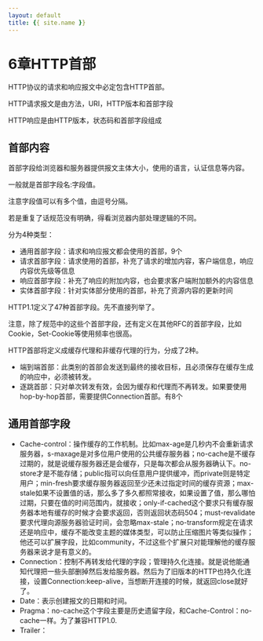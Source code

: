 ```yaml
---
layout: default
title: {{ site.name }}
---
```

# 6章HTTP首部
HTTP协议的请求和响应报文中必定包含HTTP首部。

HTTP请求报文是由方法，URI，HTTP版本和首部字段

HTTP响应是由HTTP版本，状态码和首部字段组成

## 首部内容
首部字段给浏览器和服务器提供报文主体大小，使用的语言，认证信息等内容。

一般就是首部字段名:字段值。

注意字段值可以有多个值，由逗号分隔。

若是重复了话规范没有明确，得看浏览器内部处理逻辑的不同。

分为4种类型：

 - 通用首部字段：请求和响应报文都会使用的首部，9个
 - 请求首部字段：请求使用的首部，补充了请求的增加内容，客户端信息，响应内容优先级等信息
 - 响应首部字段：补充了响应的附加内容，也会要求客户端附加额外的内容信息
 - 实体首部字段：针对实体部分使用的首部，补充了资源内容的更新时间

HTTP1.1定义了47种首部字段。先不直接列举了。

注意，除了规范中的这些个首部字段，还有定义在其他RFC的首部字段，比如Cookie，Set-Cookie等使用频率也很高。

HTTP首部将定义成缓存代理和非缓存代理的行为，分成了2种。

 - 端到端首部：此类别的首部会发送到最终的接收目标，且必须保存在缓存生成的响应中，必须被转发。
 - 逐跳首部：只对单次转发有效，会因为缓存和代理而不再转发。如果要使用hop-by-hop首部，需要提供Connection首部。有8个

## 通用首部字段

 - Cache-control：操作缓存的工作机制。比如max-age是几秒内不会重新请求服务器，s-maxage是对多位用户使用的公共缓存服务器；no-cache是不缓存过期的，就是说缓存服务器还是会缓存，只是每次都会从服务器确认下。no-store才是不能存储；public指可以向任意用户提供缓冲，而private则是特定用户；min-fresh要求缓存服务器返回至少还未过指定时间的缓存资源；max-stale如果不设置值的话，那么多了多久都照常接收，如果设置了值，那么哪怕过期，只要在值的时间范围内，就接收；only-if-cached这个要求只有缓存服务器本地有缓存的时候才会要求返回，否则返回状态码504；must-revalidate要求代理向源服务器验证时间，会忽略max-stale；no-transform规定在请求还是响应中，缓存不能改变主题的媒体类型，可以防止压缩图片等类似操作；他还可以扩展字段，比如community，不过这些个扩展只对能理解他的缓存服务器来说才是有意义的。
 - Connection：控制不再转发给代理的字段；管理持久化连接。就是说他能通知代理把一些头部删掉然后发给服务器。然后为了旧版本的HTTP也持久化连接，设置Connection:keep-alive，当想断开连接的时候，就返回close就好了。
 - Date：表示创建报文的日期和时间。
 - Pragma：no-cache这个字段主要是历史遗留字段，和Cache-Control：no-cache一样。为了兼容HTTP1.0.
 - Trailer：

